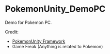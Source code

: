 # PokemonUnity_DemoPC
Demo for Pokemon PC.


Credit:
* [PokemonUnity Framework](https://github.com/herbertmilhomme/PokemonUnity)
* Game Freak (Anything is related to Pokemon)
